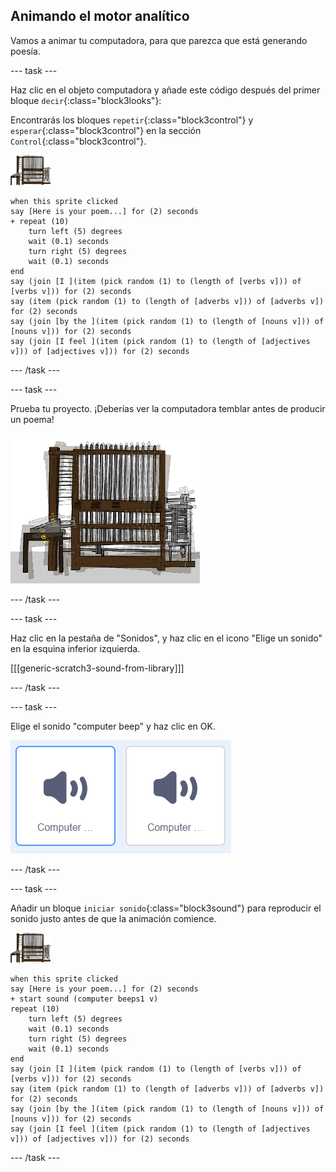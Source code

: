 ## Animando el motor analítico

Vamos a animar tu computadora, para que parezca que está generando poesía.

\--- task \---

Haz clic en el objeto computadora y añade este código después del primer bloque `decir`{:class="block3looks"}:

Encontrarás los bloques `repetir`{:class="block3control"} y `esperar`{:class="block3control"} en la sección `Control`{:class="block3control"}.

![objeto computadora](images/computer-sprite.png)

```blocks3
when this sprite clicked
say [Here is your poem...] for (2) seconds
+ repeat (10)
    turn left (5) degrees
    wait (0.1) seconds
    turn right (5) degrees
    wait (0.1) seconds  
end
say (join [I ](item (pick random (1) to (length of [verbs v])) of [verbs v])) for (2) seconds
say (item (pick random (1) to (length of [adverbs v])) of [adverbs v]) for (2) seconds
say (join [by the ](item (pick random (1) to (length of [nouns v])) of [nouns v])) for (2) seconds
say (join [I feel ](item (pick random (1) to (length of [adjectives v])) of [adjectives v])) for (2) seconds
```

\--- /task \---

\--- task \---

Prueba tu proyecto. ¡Deberías ver la computadora temblar antes de producir un poema!

![objeto computadora temblando](images/poetry-animate-test.png)

\--- /task \---

\--- task \---

Haz clic en la pestaña de "Sonidos", y haz clic en el icono "Elige un sonido" en la esquina inferior izquierda.

[[[generic-scratch3-sound-from-library]]]

\--- /task \---

\--- task \---

Elige el sonido "computer beep" y haz clic en OK.

![sonidos 1 y 2 de la computadora en la biblioteca de sonido](images/poetry-beeps.png)

\--- /task \---

\--- task \---

Añadir un bloque `iniciar sonido`{:class="block3sound"} para reproducir el sonido justo antes de que la animación comience.

![objeto computadora](images/computer-sprite.png)

```blocks3
when this sprite clicked
say [Here is your poem...] for (2) seconds
+ start sound (computer beeps1 v)
repeat (10)
    turn left (5) degrees
    wait (0.1) seconds
    turn right (5) degrees
    wait (0.1) seconds  
end
say (join [I ](item (pick random (1) to (length of [verbs v])) of [verbs v])) for (2) seconds
say (item (pick random (1) to (length of [adverbs v])) of [adverbs v]) for (2) seconds
say (join [by the ](item (pick random (1) to (length of [nouns v])) of [nouns v])) for (2) seconds
say (join [I feel ](item (pick random (1) to (length of [adjectives v])) of [adjectives v])) for (2) seconds
```

\--- /task \---